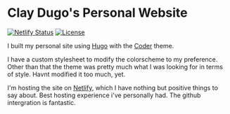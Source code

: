 # Clay Dugo's Personal Website

[![Netlify Status](https://api.netlify.com/api/v1/badges/071c03f8-059f-402b-a046-8fae915a7baa/deploy-status)](https://app.netlify.com/sites/claydugo/deploys) [![License](https://img.shields.io/github/license/mashape/apistatus.svg)](https://github.com/claydugo/personal-website/blob/master/LICENSE)


I built my personal site using [Hugo](https://gohugo.io) with the [Coder](https://themes.gohugo.io/hugo-coder/) theme. 

I have a custom stylesheet to modify the colorscheme to my preference. Other than that the theme was pretty much what I was looking for in terms of style. Havnt modified it too much, yet.

I'm hosting the site on [Netlify](https://www.netlify.com/), which I have nothing but positive things to say about. Best hosting experience i've personally had. The github intergration is fantastic. 